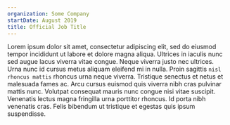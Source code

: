 ```yaml
---
organization: Some Company
startDate: August 2019
title: Official Job Title
---
```


Lorem ipsum dolor sit amet, consectetur adipiscing elit, sed do eiusmod tempor incididunt ut labore et dolore magna aliqua. Ultrices in iaculis nunc sed augue lacus viverra vitae congue. Neque viverra justo nec ultrices. Urna nunc id cursus metus aliquam eleifend mi in nulla. Proin sagittis `nisl rhoncus mattis` rhoncus urna neque viverra. Tristique senectus et netus et malesuada fames ac. Arcu cursus euismod quis viverra nibh cras pulvinar mattis nunc. Volutpat consequat mauris nunc congue nisi vitae suscipit. Venenatis lectus magna fringilla urna porttitor rhoncus. Id porta nibh venenatis cras. Felis bibendum ut tristique et egestas quis ipsum suspendisse.
